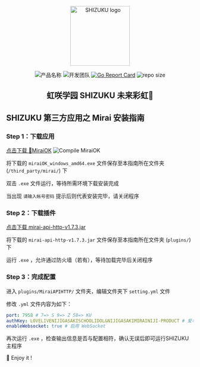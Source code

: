 <p align="center">
    <img width="160" src="https://s1.ax1x.com/2020/07/05/Up59PK.png" alt="SHIZUKU logo">
</p>
<p align="center">
    <img src="https://img.shields.io/badge/%E4%BA%A7%E5%93%81%E5%90%8D%E7%A7%B0-SHIZUKU%F0%9F%92%A7-brightgreen?style=flat-square" alt="产品名称">
    <img src="https://img.shields.io/badge/%E5%BC%80%E5%8F%91%E5%9B%A2%E9%98%9F-%E8%99%B9%E5%92%B2%E5%AD%A6%E5%9B%AD%E6%9C%AA%E6%9D%A5%E5%BD%A9%E8%99%B9%F0%9F%8C%88%E5%90%8C%E5%A5%BD%E4%BC%9A-brightgreen?style=flat-square" alt="开发团队">
    <a href="https://goreportcard.com/report/github.com/qianjunakasumi/shizuku"><img src="https://goreportcard.com/badge/github.com/qianjunakasumi/shizuku?style=flat-square" alt="Go Report Card"></a>
    <img src="https://img.shields.io/github/repo-size/qianjunakasumi/shizuku?style=flat-square" alt="repo size">
</p>

<h2 align="center">虹咲学园 SHIZUKU 未来彩虹🌈</h2>

## SHIZUKU 第三方应用之 Mirai 安装指南

### Step 1：下载应用

[点击下载 🎃MiraiOK](http://t.imlxy.net:64724/mirai/MiraiOK/miraiOK_windows_amd64.exe)
![Compile MiraiOK](https://github.com/LXY1226/miraiOK/workflows/Compile%20MiraiOK/badge.svg)

将下载的 `miraiOK_windows_amd64.exe` 文件保存至本指南所在文件夹 (`/third_party/mirai/`) 下

双击 `.exe` 文件运行，等待所需环境下载安装完成

当出现 `请输入帐号密码` 提示后则代表安装完毕，请关闭程序

### Step 2：下载插件

[点击下载 mirai-api-http-v1.7.3.jar](https://github.com/project-mirai/mirai-api-http/releases/download/v1.7.2/mirai-api-http-v1.7.2.jar)

将下载的 `mirai-api-http-v1.7.3.jar` 文件保存至本指南所在文件夹 (`plugins/`) 下

运行 `.exe` ，允许通过防火墙（若有），等待加载完毕后关闭程序

### Step 3：完成配置

进入 `plugins/MiraiAPIHTTP/` 文件夹，编辑文件夹下 `setting.yml` 文件

修改 `.yml` 文件内容为如下：

```yaml
port: 7958 # 7=> S 9=> Z 58=> KU
authKey: LOVELIVENIJIGASAKISCHOOLIDOL&NIJIGASAKIMIRAINIJI-PRODUCT # 爱与演唱会虹咲学园学园偶像&虹咲学园未来彩虹🌈-制品
enableWebsocket: true # 启用 WebSocket
```

再次运行 `.exe` ，检查输出信息是否与配置相符，确认无误后即可运行SHIZUKU主程序

🎉 Enjoy it !
